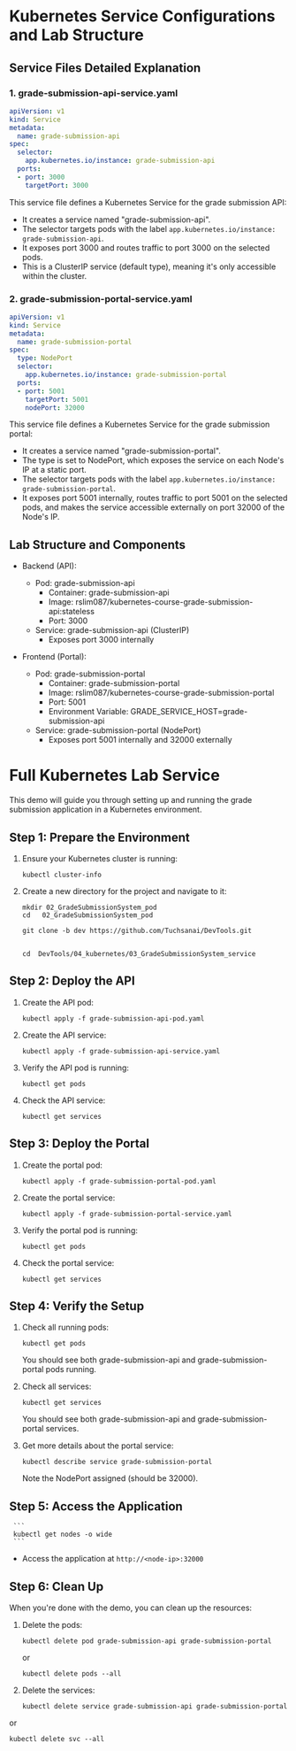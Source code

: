 # Kubernetes Service Configurations and Lab Structure

## Service Files Detailed Explanation

### 1. grade-submission-api-service.yaml

```yaml
apiVersion: v1
kind: Service
metadata:
  name: grade-submission-api
spec:
  selector:
    app.kubernetes.io/instance: grade-submission-api
  ports:
  - port: 3000
    targetPort: 3000
```

This service file defines a Kubernetes Service for the grade submission API:
- It creates a service named "grade-submission-api".
- The selector targets pods with the label `app.kubernetes.io/instance: grade-submission-api`.
- It exposes port 3000 and routes traffic to port 3000 on the selected pods.
- This is a ClusterIP service (default type), meaning it's only accessible within the cluster.

### 2. grade-submission-portal-service.yaml

```yaml
apiVersion: v1
kind: Service
metadata:
  name: grade-submission-portal
spec:
  type: NodePort
  selector:
    app.kubernetes.io/instance: grade-submission-portal
  ports:
  - port: 5001
    targetPort: 5001
    nodePort: 32000
```

This service file defines a Kubernetes Service for the grade submission portal:
- It creates a service named "grade-submission-portal".
- The type is set to NodePort, which exposes the service on each Node's IP at a static port.
- The selector targets pods with the label `app.kubernetes.io/instance: grade-submission-portal`.
- It exposes port 5001 internally, routes traffic to port 5001 on the selected pods, and makes the service accessible externally on port 32000 of the Node's IP.

## Lab Structure and Components

- Backend (API):
   - Pod: grade-submission-api
     - Container: grade-submission-api
     - Image: rslim087/kubernetes-course-grade-submission-api:stateless
     - Port: 3000
   - Service: grade-submission-api (ClusterIP)
     - Exposes port 3000 internally

- Frontend (Portal):
   - Pod: grade-submission-portal
     - Container: grade-submission-portal
     - Image: rslim087/kubernetes-course-grade-submission-portal
     - Port: 5001
     - Environment Variable: GRADE_SERVICE_HOST=grade-submission-api
   - Service: grade-submission-portal (NodePort)
     - Exposes port 5001 internally and 32000 externally


# Full Kubernetes Lab Service 

This demo will guide you through setting up and running the grade submission application in a Kubernetes environment.


## Step 1: Prepare the Environment

1. Ensure your Kubernetes cluster is running:
   ```
   kubectl cluster-info
   ```

2. Create a new directory for the project and navigate to it:
    
   ```
   mkdir 02_GradeSubmissionSystem_pod
   cd   02_GradeSubmissionSystem_pod
   ```
    
    ```
    git clone -b dev https://github.com/Tuchsanai/DevTools.git
  
    ```

    ```
    cd  DevTools/04_kubernetes/03_GradeSubmissionSystem_service
    ```



## Step 2: Deploy the API

1. Create the API pod:
   ```
   kubectl apply -f grade-submission-api-pod.yaml
   ```

2. Create the API service:
   ```
   kubectl apply -f grade-submission-api-service.yaml
   ```

3. Verify the API pod is running:
   ```
   kubectl get pods
   ```

4. Check the API service:
   ```
   kubectl get services
   ```

## Step 3: Deploy the Portal

1. Create the portal pod:
   ```
   kubectl apply -f grade-submission-portal-pod.yaml
   ```

2. Create the portal service:
   ```
   kubectl apply -f grade-submission-portal-service.yaml
   ```

3. Verify the portal pod is running:
   ```
   kubectl get pods
   ```

4. Check the portal service:
   ```
   kubectl get services
   ```

## Step 4: Verify the Setup

1. Check all running pods:
   ```
   kubectl get pods
   ```
   You should see both grade-submission-api and grade-submission-portal pods running.

2. Check all services:
   ```
   kubectl get services
   ```
   You should see both grade-submission-api and grade-submission-portal services.

3. Get more details about the portal service:
   ```
   kubectl describe service grade-submission-portal
   ```
   Note the NodePort assigned (should be 32000).

## Step 5: Access the Application


     ```
     kubectl get nodes -o wide
     ```
   - Access the application at `http://<node-ip>:32000`


## Step 6: Clean Up

When you're done with the demo, you can clean up the resources:

1. Delete the pods:
   ```
   kubectl delete pod grade-submission-api grade-submission-portal
   ```

   or 

   ```
   kubectl delete pods --all
   ```

2. Delete the services:
   ```
   kubectl delete service grade-submission-api grade-submission-portal
   ```

  or
 
   ```
   kubectl delete svc --all
   ```

